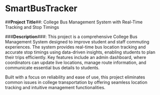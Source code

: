 # SmartBusTracker

##**Project Title**##: College Bus Management System with Real-Time Tracking and Stop Timings

###**Description**###:
This project is a comprehensive College Bus Management System designed to improve student and staff commuting experiences. The system provides real-time bus location tracking and accurate stop timings using data-driven insights, enabling students to plan their trips efficiently. Key features include an admin dashboard, where coordinators can update live locations, manage route information, and communicate essential bus details to students.

Built with a focus on reliability and ease of use, this project eliminates common issues in college transportation by offering seamless location tracking and intuitive management functionalities.
